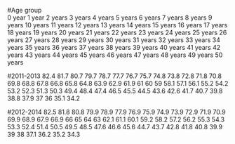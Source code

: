 
#Age group	
0 year
1 year
2 years
3 years
4 years
5 years
6 years
7 years
8 years
9 years
10 years
11 years
12 years
13 years
14 years
15 years
16 years
17 years
18 years
19 years
20 years
21 years
22 years
23 years
24 years
25 years
26 years
27 years
28 years
29 years
30 years
31 years
32 years
33 years
34 years
35 years
36 years
37 years
38 years
39 years
40 years
41 years
42 years
43 years
44 years
45 years
46 years
47 years
48 years
49 years
50 years

#2011-2013
82.4
81.7
80.7
79.7
78.7
77.7
76.7
75.7
74.8
73.8
72.8
71.8
70.8
69.8
68.8
67.8
66.8
65.8
64.8
63.9
62.9
61.9
61
60
59
58.1
57.1
56.1
55.2
54.2
53.2
52.3
51.3
50.3
49.4
48.4
47.4
46.5
45.5
44.5
43.6
42.6
41.7
40.7
39.8
38.8
37.9
37
36
35.1
34.2

#2012-2014
82.5
81.8
80.8
79.9
78.9
77.9
76.9
75.9
74.9
73.9
72.9
71.9
70.9
69.9
68.9
67.9
66.9
66
65
64
63
62.1
61.1
60.1
59.2
58.2
57.2
56.2
55.3
54.3
53.3
52.4
51.4
50.5
49.5
48.5
47.6
46.6
45.6
44.7
43.7
42.8
41.8
40.8
39.9
39
38
37.1
36.2
35.2
34.3
